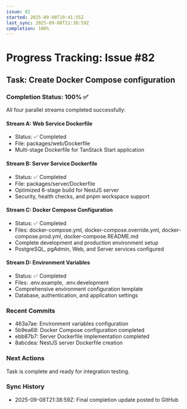 ```yaml
---
issue: 82
started: 2025-09-08T19:41:55Z
last_sync: 2025-09-08T21:38:59Z
completion: 100%
---
```


# Progress Tracking: Issue #82

## Task: Create Docker Compose configuration

### Completion Status: 100% ✅

All four parallel streams completed successfully:

#### Stream A: Web Service Dockerfile
- Status: ✅ Completed
- File: packages/web/Dockerfile
- Multi-stage Dockerfile for TanStack Start application

#### Stream B: Server Service Dockerfile  
- Status: ✅ Completed
- File: packages/server/Dockerfile
- Optimized 6-stage build for NestJS server
- Security, health checks, and pnpm workspace support

#### Stream C: Docker Compose Configuration
- Status: ✅ Completed
- Files: docker-compose.yml, docker-compose.override.yml, docker-compose.prod.yml, docker-compose.README.md
- Complete development and production environment setup
- PostgreSQL, pgAdmin, Web, and Server services configured

#### Stream D: Environment Variables
- Status: ✅ Completed  
- Files: .env.example, .env.development
- Comprehensive environment configuration template
- Database, authentication, and application settings

### Recent Commits
- 463a7ae: Environment variables configuration
- 5b9ea68: Docker Compose configuration completed  
- ebb87b7: Server Dockerfile implementation completed
- 8abcdea: NestJS server Dockerfile creation

### Next Actions
Task is complete and ready for integration testing.

### Sync History
- 2025-09-08T21:38:59Z: Final completion update posted to GitHub